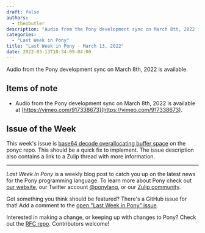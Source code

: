 ```yaml
---
draft: false
authors:
  - theobutler
description: "Audio from the Pony development sync on March 8th, 2022 is available."
categories:
  - "Last Week in Pony"
title: "Last Week in Pony - March 13, 2022"
date: 2022-03-13T10:34:09-04:00
---
```


Audio from the Pony development sync on March 8th, 2022 is available.

<!-- more -->

## Items of note

- Audio from the Pony development sync on March 8th, 2022 is available at [https://vimeo.com/917338673](https://vimeo.com/917338673).

## Issue of the Week

This week's issue is [base64 decode overallocating buffer space](https://github.com/ponylang/ponyc/issues/4051) on the ponyc repo. This should be a quick fix to implement. The issue description also contains a link to a Zulip thread with more information.

---

_Last Week In Pony_ is a weekly blog post to catch you up on the latest news for the Pony programming language. To learn more about Pony check out [our website](https://ponylang.io), our Twitter account [@ponylang](https://twitter.com/ponylang), or our [Zulip community](https://ponylang.zulipchat.com).

Got something you think should be featured? There's a GitHub issue for that! Add a comment to the [open "Last Week in Pony" issue](https://github.com/ponylang/ponylang.github.io/issues?q=is%3Aissue+is%3Aopen+label%3Alast-week-in-pony).

Interested in making a change, or keeping up with changes to Pony? Check out the [RFC repo](https://github.com/ponylang/rfcs). Contributors welcome!

